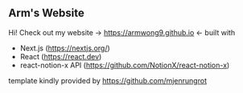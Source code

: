 ## Arm's Website

Hi! Check out my website -> https://armwong9.github.io <- built with 
- Next.js (https://nextjs.org/)
- React (https://react.dev)
- react-notion-x API (https://github.com/NotionX/react-notion-x)


template kindly provided by https://github.com/mjenrungrot




